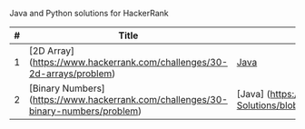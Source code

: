 Java and Python solutions for HackerRank

| #  | Title | Solution |
| -- | ----- | -------- |
| 1  |  [2D Array] (https://www.hackerrank.com/challenges/30-2d-arrays/problem) | [Java](https://github.com/harshithreddyhr9/Hacker-Rank-Solutions/blob/master/30%20Days%20of%20Code/2D%20Arrays.java) |
| 2  | [Binary Numbers] (https://www.hackerrank.com/challenges/30-binary-numbers/problem)  | [Java] (https://github.com/harshithreddyhr9/Hacker-Rank-Solutions/blob/master/30%20Days%20of%20Code/BinaryNumbers.java) |
